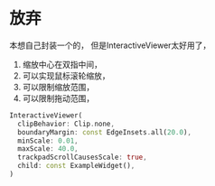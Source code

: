 # 放弃

本想自己封装一个的， 但是InteractiveViewer太好用了， 
1. 缩放中心在双指中间，
1. 可以实现鼠标滚轮缩放，
1. 可以限制缩放范围，
1. 可以限制拖动范围，

```dart
InteractiveViewer(
  clipBehavior: Clip.none,
  boundaryMargin: const EdgeInsets.all(20.0),
  minScale: 0.01,
  maxScale: 40.0,
  trackpadScrollCausesScale: true,
  child: const ExampleWidget(),
)
```